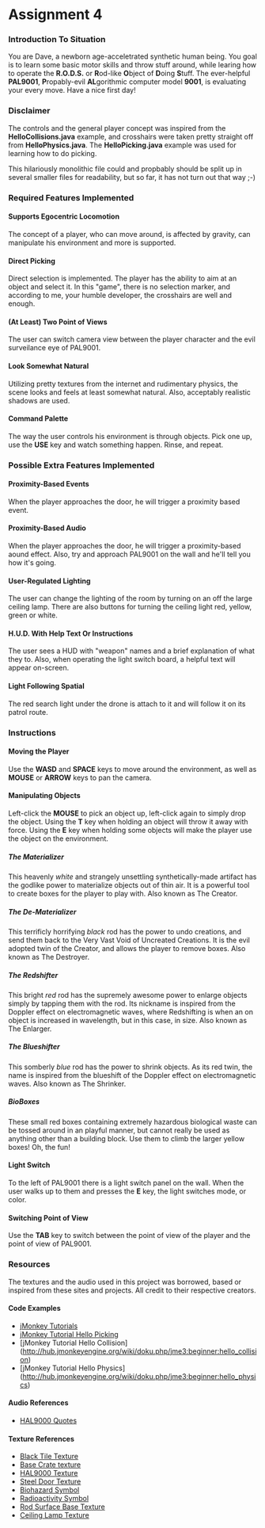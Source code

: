 Assignment 4
=======================
### Introduction To Situation
You are Dave, a newborn age-acceletrated synthetic human being. You goal is to learn some basic motor skills and throw stuff around, while learing how to operate the **R.O.D.S.** or **R**od-like **O**bject of **D**oing **S**tuff. The ever-helpful **PAL9001**, **P**ropably-evil **AL**gorithmic computer model **9001**, is evaluating your every move. Have a nice first day!

### Disclaimer
The controls and the general player concept was inspired from the **HelloCollisions.java** example, and crosshairs were taken pretty straight off from **HelloPhysics.java**. The **HelloPicking.java** example was used for learning how to do picking.

This hilariously monolithic file could and propbably should be split up in several smaller files for readability, but so far, it has not turn out that way ;-)

### Required Features Implemented
#### Supports Egocentric Locomotion
The concept of a player, who can move around, is affected by gravity, can manipulate his environment and more is supported.

#### Direct Picking
Direct selection is implemented. The player has the ability to aim at an object and select it. In this "game", there is no selection marker, and according to me, your humble developer, the crosshairs are well and enough.

#### (At Least) Two Point of Views
The user can switch camera view between the player character and the evil surveilance eye of PAL9001.

#### Look Somewhat Natural
Utilizing pretty textures from the internet and rudimentary physics, the scene looks and feels at least somewhat natural. Also, acceptably realistic shadows are used. 

#### Command Palette
The way the user controls his environment is through objects. Pick one up, use the **USE** key and watch something happen. Rinse, and repeat.

### Possible Extra Features Implemented
#### Proximity-Based Events
When the player approaches the door, he will trigger a proximity based event.

#### Proximity-Based Audio
When the player approaches the door, he will trigger a proximity-based aound effect. Also, try and approach PAL9001 on the wall and he'll tell you how it's going.

#### User-Regulated Lighting
The user can change the lighting of the room by turning on an off the large ceiling lamp. There are also buttons for turning the ceiling light red, yellow, green or white.

#### H.U.D. With Help Text Or Instructions
The user sees a HUD with "weapon" names and a brief explanation of what they to. Also, when operating the light switch board, a helpful text will appear on-screen.

#### Light Following Spatial
The red search light under the drone is attach to it and will follow it on its patrol route.

### Instructions
#### Moving the Player
Use the **WASD** and **SPACE** keys to move around the environment, as well as **MOUSE** or **ARROW** keys to pan the camera.

#### Manipulating Objects
Left-click the **MOUSE** to pick an object up, left-click again to simply drop the object. Using the **T** key when holding an object will throw it away with force. Using the **E** key when holding some objects will make the player use the object on the environment.

##### The Materializer
This heavenly *white* and strangely unsettling synthetically-made artifact has the godlike power to materialize objects out of thin air. It is a powerful tool to create boxes for the player to play with. Also known as The Creator.

##### The De-Materializer
This terrificly horrifying *black* rod has the power to undo creations, and send them back to the Very Vast Void of Uncreated Creations. It is the evil adopted twin of the Creator, and allows the player to remove boxes. Also known as The Destroyer.

##### The Redshifter
This bright *red* rod has the supremely awesome power to enlarge objects simply by tapping them with the rod. Its nickname is inspired from the Doppler effect on electromagnetic waves, where Redshifting is when an on object is increased in wavelength, but in this case, in size. Also known as The Enlarger.

##### The Blueshifter
This somberly *blue* rod has the power to shrink objects. As its red twin, the name is inspired from the blueshift of the Doppler effect on electromagnetic waves. Also known as The Shrinker.

##### BioBoxes
These small red boxes containing extremely hazardous biological waste can be tossed around in an playful manner, but cannot really be used as anything other than a building block. Use them to climb the larger yellow boxes! Oh, the fun!

#### Light Switch
To the left of PAL9001 there is a light switch panel on the wall. When the user walks up to them and presses the **E** key, the light switches mode, or color.

#### Switching Point of View
Use the **TAB** key to switch between the point of view of the player and the point of view of PAL9001.

### Resources
The textures and the audio used in this project was borrowed, based or inspired from these sites and projects. All credit to their respective creators.
#### Code Examples
- [jMonkey Tutorials](http://hub.jmonkeyengine.org/wiki/doku.php/jme3#tutorials_for_beginners)
- [jMonkey Tutorial Hello Picking](http://hub.jmonkeyengine.org/wiki/doku.php/jme3:beginner:hello_picking)
- [jMonkey Tutorial Hello Collision] (http://hub.jmonkeyengine.org/wiki/doku.php/jme3:beginner:hello_collision)
- [jMonkey Tutorial Hello Physics] (http://hub.jmonkeyengine.org/wiki/doku.php/jme3:beginner:hello_physics)

#### Audio References
- [HAL9000 Quotes](http://www.gotwavs.com/Movies/2001.html)

#### Texture References
- [Black Tile Texture](http://www.moddb.com/mods/h2f/images/the-even-newer-panel-texture1)
- [Base Crate texture](http://grabcad.com/library/wood-crate-1)
- [HAL9000 Texture](http://adventuretime.wikia.com/wiki/File:HAL9000.jpg)
- [Steel Door Texture](http://wiskha.com/steel-doors-for-home/fireproof-steel-doors-from-yongkang-mingdoor-manufacturing)
- [Biohazard Symbol](http://en.wikipedia.org/wiki/File:Biohazard_symbol.svg)
- [Radioactivity Symbol](http://commons.wikimedia.org/wiki/File:Radiation_warning_symbol2.svg)
- [Rod Surface Base Texture](http://www.4freephotos.com/Holes_in_metal_surface-limage-5a8bf56998f04916e02827eb3b0b88b6.html#.Uw3XCnVdWlg)
- [Ceiling Lamp Texture](http://natsukilo.blogspot.se/2012/06/fypparticle-effect-texture.html)
